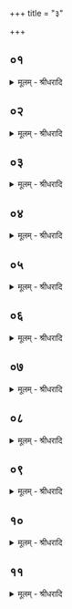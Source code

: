 +++
title = "३"

+++


## ०१
<details><summary>मूलम् - श्रीधरादि</summary>

त᳘दाहुः॥  
किन्देव᳘त्य ऽएष᳘ पशुः᳘ स्यादि᳘ति प्राजापत्यः᳘ स्यादि᳘त्याहुः प्रजा᳘पतिर्वा᳘ ऽएतम᳘ग्रे᳘ ऽभ्यपश्यत्त᳘स्मात्प्राजापत्य᳘ ऽए᳘वैष᳘[[!!]] पशुः᳘ स्यादिति[[!!]]॥
</details>

## ०२
<details><summary>मूलम् - श्रीधरादि</summary>

(त्य᳘) अ᳘थो ऽअ᳘प्याहुः॥  
सौर्य्य᳘ ऽए᳘वैष᳘ पशुः᳘ स्यादि᳘ति त᳘स्मादेत᳘स्मिन्न᳘स्तमिते पश᳘वो बध्यन्ते बध्नन्त्ये᳘कान्यथा गोष्ठमे᳘क ऽउप समा᳘यन्ति त᳘स्मात्सौर्य्य᳘ ऽए᳘वैष᳘ पशुः᳘ स्यादिति[[!!]]॥
</details>

## ०३
<details><summary>मूलम् - श्रीधरादि</summary>

(त्य᳘) अ᳘थो ऽअ᳘प्याहुः॥  
(रै) ऐन्द्राग्न᳘ ऽए᳘वैष᳘ पशुः[[!!]] स्यादि᳘त्येते वै᳘ देव᳘ते ऽअ᳘न्वन्त्ये᳘ देवा यद्या᳘र्तो य᳘जते पार᳘यत ऽएव य᳘दि म᳘हसा य᳘जते पार᳘यत ऽएव त᳘स्मादैन्द्राग्न᳘ ऽए᳘वैष᳘ पशुः᳘ स्यादि᳘ति॥
</details>

## ०४
<details><summary>मूलम् - श्रीधरादि</summary>

प्राण᳘ ऽएव᳘ पशुबन्धः[[!!]]॥  
(स्त᳘) त᳘स्माद्या᳘वज्जी᳘वति᳘ नास्यान्यः᳘ पशूना᳘मीष्टे बद्धा᳘ ह्यस्मिन्नेते भ᳘वन्ति॥
</details>

## ०५
<details><summary>मूलम् - श्रीधरादि</summary>

स᳘ ह प्रजा᳘पतिरग्नि᳘मुवाच॥  
य᳘जै त्वया᳘ त्वा ऽऽलभा ऽइ᳘ति ने᳘ति होवाच व्वायु᳘म्ब्रूही᳘ति स᳘ ह व्वायु᳘मुवाच य᳘जै त्व᳘या᳘ त्वा ऽऽलभा ऽइ᳘ति ने᳘ति होवाच पु᳘रुषम्ब्रूही᳘ति स᳘ ह पु᳘रुषमुवाच य᳘जै त्वया᳘ त्वा ऽऽलभा ऽइ᳘ति ने᳘ति होवाच पशू᳘न्ब्रूही᳘ति स᳘ ह पशू᳘नुवाच य᳘जै युष्मा᳘भिरा᳘ वो लभा ऽइ᳘ति ने᳘ति होचुश्चन्द्र᳘मसम्ब्रूही᳘ति स᳘ ह चन्द्र᳘मसमु᳘वाच य᳘जै त्वया᳘ त्वा ऽऽलभा ऽइ᳘ति ने᳘ति होवाचादित्य᳘म्ब्रूही᳘ति स᳘ हादित्य᳘मुवाच य᳘जै त्वया᳘ त्वा ऽऽलभा ऽइ᳘ति तथे᳘ति होवाच य᳘ ऽउ त ऽएते ना᳘चीकमन्त कि᳘मु म ऽएते᳘षु स्यादि᳘ति य᳘द्यत्काम᳘येथा ऽइ᳘ति तथे᳘ति तमा᳘लभत᳘ सो ऽस्याय᳘म्पशुरा᳘लब्धः सं᳘ज्ञप्तो ऽश्वयत्त᳘मेता᳘भिराप्री᳘भिरा᳘प्रीणात्तद्य᳘देनमेता᳘भिराप्री᳘भिरा᳘प्रीणात्त᳘स्मादा᳘प्रियो ना᳘म त᳘स्मादु पशुᳫँ᳭ सं᳘ज्ञप्तं ब्रूयाच्छे᳘तान्नु᳘ मुहूर्तमि᳘ति स या᳘वन्तमश्वमेधे᳘नेष्ट्वा᳘ लोकञ्ज᳘यति ता᳘वन्तमेतेन[[!!]] जयति॥
</details>

## ०६
<details><summary>मूलम् - श्रीधरादि</summary>

तम्प्रा᳘ची दि᳘क्॥  
(क्प्रा) प्राणे᳘त्यनुप्रा᳘णत्प्राण᳘मे᳘वास्मिँस्त᳘ददधात्तन्द᳘क्षिणा दि᳘ग्व्याने᳘त्यनुप्रा᳘णद्व्यान᳘मे᳘वास्मिँस्त᳘ददधात्त᳘म्प्रती᳘ची दि᳘गपाने᳘त्यनुप्रा᳘णदपान᳘मे᳘वास्मिँस्त᳘ददधात्तमु᳘दीची दि᳘गुदाने᳘त्यनुप्रा᳘णदुदान᳘मे᳘वास्मिँस्त᳘ददधात्त᳘मूर्ध्वा दि᳘क्समाने᳘त्यनुप्रा᳘णंत्समान᳘मे᳘वास्मिँस्त᳘ददधात्त᳘स्मादु पुत्र᳘ञ्जातम᳘कृत्तनाभिं प᳘ञ्च ब्राह्मणा᳘न्ब्रूयादि᳘त्येनमनुप्रा᳘णिते᳘ति य᳘द्यु तान्न᳘ व्विन्देदपि[[!!]] स्वय᳘मे᳘वानुपरिक्रा᳘ममनुप्रा᳘ण्यात्स स᳘र्व्वमा᳘युरेत्या᳘हैव᳘ जरा᳘यै जीवति॥
</details>

## ०७
<details><summary>मूलम् - श्रीधरादि</summary>

स᳘ प्राण᳘मे᳘वाग्नेरा᳘दत्त॥  
त᳘स्मादेष ना᳘नुपध्मातो ना᳘नुपज्वालितो ज्वलत्या᳘त्तो᳘ ह्यस्य[[!!]] प्राण ऽआ᳘ ह वै᳘ द्विषतो भ्रा᳘तृव्यस्य प्राण᳘न्दत्ते य᳘ ऽएवं व्वे᳘द॥
</details>

## ०८
<details><summary>मूलम् - श्रीधरादि</summary>

रूप᳘मेव᳘ व्वायोरा᳘दत्त॥  
त᳘स्मादेत᳘स्य लेल᳘यत ऽइवैवो᳘पशृण्वन्ति न᳘ त्वेनं पश्यन्त्या᳘त्त᳘ᳫँ᳘ ह्यस्य[[!!]] रूपमा᳘ ह वै᳘ द्विषतो भ्रा᳘तृव्यस्य रूप᳘न्दत्ते य᳘ ऽएवं व्वे᳘द॥
</details>

## ०९
<details><summary>मूलम् - श्रीधरादि</summary>

चित्त᳘मेव पु᳘रुषस्या᳘दत्त॥  
त᳘स्मादाहुर्द्देवचित्त᳘न्त्वा ऽवतु मा᳘ मनुष्यचित्तमित्या᳘त्त᳘ᳫँ᳘ ह्यस्य चित्तमा᳘ ह वै᳘ द्विषतो भ्रा᳘तृव्यस्य चित्त᳘न्दत्ते य᳘ ऽएवं व्वे᳘द॥
</details>

## १०
<details><summary>मूलम् - श्रीधरादि</summary>

च᳘क्षुरेव᳘ पशूनामा᳘दत्त॥  
त᳘स्मादेते᳘ चाकश्य᳘माना ऽइवैव न᳘ जानन्त्य᳘थ य᳘दै᳘वोपजि᳘घ्रन्त्य᳘थ जानन्त्या᳘त्त᳘ᳫँ᳘ ह्येषाञ्च᳘क्षुरा᳘ ह वै᳘ द्विषतो भ्रा᳘तृव्यस्य च᳘क्षुर्द्दत्ते य᳘ ऽएवम्वे᳘द॥
</details>

## ११
<details><summary>मूलम् - श्रीधरादि</summary>

भा᳘मेव᳘ चन्द्र᳘मस आ᳘दत्त॥  
त᳘स्मादेन᳘योः सदृ᳘शयोः सतो᳘र्न्नतरा᳘ञ्चन्द्र᳘मा भात्या᳘त्ता᳘ ह्यस्य[[!!]] भा ऽआ᳘ ह वै᳘ द्विषतो भ्रा᳘तृव्यस्य भा᳘न्दत्ते य᳘ ऽएवं व्वे᳘द तद्यदा᳘दत्त त᳘स्मादादित्यः[[!!]]॥
</details>